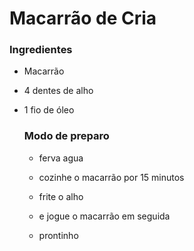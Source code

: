 # Macarrão de Cria

### Ingredientes

- Macarrão

- 4 dentes de alho

- 1 fio de óleo
  
  ### Modo de preparo
  
  - ferva agua
  
  - cozinhe o macarrão por 15 minutos
  
  - frite o alho
  
  - e jogue o macarrão em seguida
  
  - prontinho
